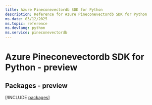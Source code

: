 ```yaml
---
title: Azure Pineconevectordb SDK for Python
description: Reference for Azure Pineconevectordb SDK for Python
ms.date: 03/12/2025
ms.topic: reference
ms.devlang: python
ms.service: pineconevectordb
---
```

# Azure Pineconevectordb SDK for Python - preview
## Packages - preview
[!INCLUDE [packages](pineconevectordb-index.md)]